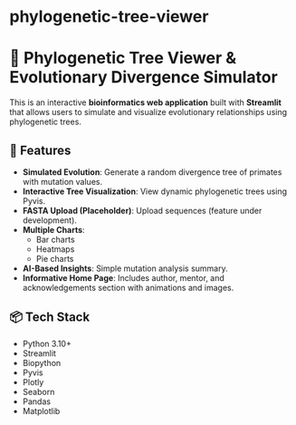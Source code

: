 # phylogenetic-tree-viewer
# 🧬 Phylogenetic Tree Viewer & Evolutionary Divergence Simulator

This is an interactive **bioinformatics web application** built with **Streamlit** that allows users to simulate and visualize evolutionary relationships using phylogenetic trees.

## 🌿 Features

- **Simulated Evolution**: Generate a random divergence tree of primates with mutation values.
- **Interactive Tree Visualization**: View dynamic phylogenetic trees using Pyvis.
- **FASTA Upload (Placeholder)**: Upload sequences (feature under development).
- **Multiple Charts**:
  - Bar charts
  - Heatmaps
  - Pie charts
- **AI-Based Insights**: Simple mutation analysis summary.
- **Informative Home Page**: Includes author, mentor, and acknowledgements section with animations and images.

## 📦 Tech Stack

- Python 3.10+
- Streamlit
- Biopython
- Pyvis
- Plotly
- Seaborn
- Pandas
- Matplotlib
